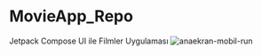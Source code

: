 # MovieApp_Repo
Jetpack Compose UI ile Filmler Uygulaması
![anaekran-mobil-run](https://github.com/beyzayuksell/MovieApp_Repo/assets/69187640/8e6d34ab-c2e3-441a-a173-717b3aef886f)
